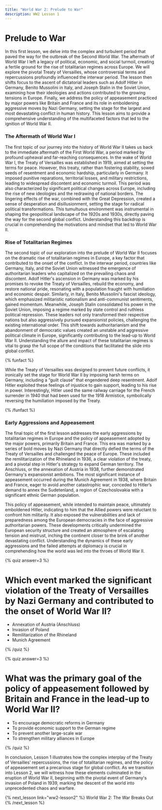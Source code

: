 ```yaml
---
title: "World War 2: Prelude to War"
description: WW2 Lesson 1
---
```


# Prelude to War

In this first lesson, we delve into the complex and turbulent period that paved the way for the outbreak of the Second World War. The aftermath of World War I left a legacy of political, economic, and social turmoil, creating a fertile ground for the rise of totalitarian regimes across Europe. We will explore the pivotal Treaty of Versailles, whose controversial terms and repercussions profoundly influenced the interwar period. The lesson then shifts focus to the ascent of dictatorial leaders such as Adolf Hitler in Germany, Benito Mussolini in Italy, and Joseph Stalin in the Soviet Union, examining how their ideologies and actions contributed to the growing tensions in Europe. Finally, we address the policy of appeasement practiced by major powers like Britain and France and its role in emboldening aggressive moves by Nazi Germany, setting the stage for the largest and most devastating conflict in human history. This lesson aims to provide a comprehensive understanding of the multifaceted factors that led to the ignition of World War II.

### The Aftermath of World War I

The first topic of our journey into the history of World War II takes us back to the immediate aftermath of the First World War, a period marked by profound upheaval and far-reaching consequences. In the wake of World War I, the Treaty of Versailles was established in 1919, aimed at setting the terms for peace. However, this treaty, rather than fostering stability, sowed seeds of resentment and economic hardship, particularly in Germany. It imposed punitive reparations, territorial losses, and military restrictions, leading to widespread discontent and economic turmoil. This period was also characterized by significant political changes across Europe, including the rise of new ideologies and the redrawing of national borders. The lingering effects of the war, combined with the Great Depression, created a sense of desperation and disillusionment, setting the stage for radical political transformations. This tumultuous environment was instrumental in shaping the geopolitical landscape of the 1920s and 1930s, directly paving the way for the second global conflict. Understanding this backdrop is crucial in comprehending the motivations and mindset that led to World War II.

### Rise of Totalitarian Regimes

The second topic of our exploration into the prelude of World War II focuses on the dramatic rise of totalitarian regimes in Europe, a key factor that contributed to the onset of the conflict. In the interwar period, countries like Germany, Italy, and the Soviet Union witnessed the emergence of authoritarian leaders who capitalized on the prevailing chaos and discontent. Adolf Hitler's ascension in Germany was marked by his promises to revoke the Treaty of Versailles, rebuild the economy, and restore national pride, resonating with a population fraught with humiliation and economic despair. Similarly, in Italy, Benito Mussolini's fascist ideology, which emphasized militaristic nationalism and anti-communist sentiments, gained momentum. Meanwhile, Joseph Stalin consolidated his power in the Soviet Union, imposing a regime marked by state control and ruthless political repression. These leaders not only transformed their respective nations but also aggressively pursued expansionist policies, challenging the existing international order. This shift towards authoritarianism and the abandonment of democratic values created an unstable and aggressive political climate in Europe, significantly contributing to the lead-up to World War II. Understanding the allure and impact of these totalitarian regimes is vital to grasp the full scope of the conditions that facilitated the slide into global conflict.

{% funfact %}

While the Treaty of Versailles was designed to prevent future conflicts, it ironically set the stage for World War II by imposing harsh terms on Germany, including a “guilt clause” that engendered deep resentment. Adolf Hitler exploited these feelings of injustice to gain support, leading to his rise in power. Interestingly, Hitler used the same railway carriage for the French surrender in 1940 that had been used for the 1918 Armistice, symbolically reversing the humiliation imposed by the Treaty.

{% /funfact %}

### Early Aggressions and Appeasement

The final topic of the first lesson addresses the early aggressions by totalitarian regimes in Europe and the policy of appeasement adopted by the major powers, primarily Britain and France. This era was marked by a series of bold moves by Nazi Germany that directly defied the terms of the Treaty of Versailles and challenged the peace of Europe. These included the remilitarization of the Rhineland in 1936, a clear violation of the treaty, and a pivotal step in Hitler's strategy to expand German territory. The Anschluss, or the annexation of Austria in 1938, further demonstrated Germany's expansionist ambitions. The most significant instance of appeasement occurred during the Munich Agreement in 1938, where Britain and France, eager to avoid another catastrophic war, conceded to Hitler’s demand to annex the Sudetenland, a region of Czechoslovakia with a significant ethnic German population.

This policy of appeasement, while intended to maintain peace, ultimately emboldened Hitler, indicating to him that the Allied powers were reluctant to confront him militarily. It also exposed the vulnerabilities and lack of preparedness among the European democracies in the face of aggressive authoritarian powers. These developments critically undermined the European security structure and created an atmosphere of escalating tension and mistrust, inching the continent closer to the brink of another devastating conflict. Understanding the dynamics of these early aggressions and the failed attempts at diplomacy is crucial in comprehending how the world was led into the throes of World War II.

{% quiz answer=3 %}

# Which event marked the significant violation of the Treaty of Versailles by Nazi Germany and contributed to the onset of World War II?

- Annexation of Austria (Anschluss)
- Invasion of Poland
- Remilitarization of the Rhineland
- Munich Agreement

{% /quiz %}

{% quiz answer=3 %}

# What was the primary goal of the policy of appeasement followed by Britain and France in the lead-up to World War II?

- To encourage democratic reforms in Germany
- To provide economic support to the German regime
- To prevent another large-scale war
- To strengthen military alliances in Europe

{% /quiz %}

In conclusion, Lesson 1 illustrates how the complex interplay of the Treaty of Versailles' repercussions, the rise of totalitarian regimes, and the policy of appeasement set a precarious stage for global conflict. As we transition into Lesson 2, we will witness how these elements culminated in the eruption of World War II, beginning with the pivotal event of Germany's invasion of Poland in 1939, marking the descent of the world into unprecedented chaos and warfare.

{% next_lesson link="ww2-lesson2" %}
World War 2: The War Breaks Out
{% /next_lesson %}